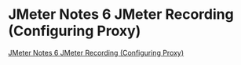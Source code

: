 # JMeter Notes 6  JMeter Recording (Configuring Proxy)
[JMeter Notes 6  JMeter Recording (Configuring Proxy)](https://aiwithcloud.com/2022/09/19/jmeter_notes_6__jmeter_recording_configuring_proxy/)